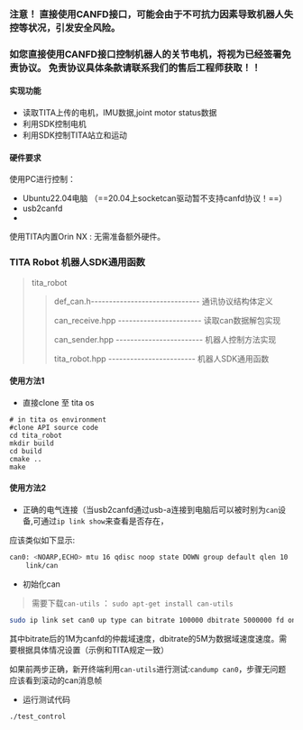 ### 注意！ 直接使用CANFD接口，可能会由于不可抗力因素导致机器人失控等状况，引发安全风险。 

### 如您直接使用CANFD接口控制机器人的关节电机，将视为已经签署免责协议。 免责协议具体条款请联系我们的售后工程师获取！！

#### 实现功能
- 读取TITA上传的电机，IMU数据,joint motor status数据
- 利用SDK控制电机
- 利用SDK控制TITA站立和运动


#### 硬件要求
使用PC进行控制：
- Ubuntu22.04电脑 （==20.04上socketcan驱动暂不支持canfd协议！==）
- usb2canfd
- 
使用TITA内置Orin NX :
无需准备额外硬件。

### TITA Robot 机器人SDK通用函数

> tita_robot
>>
>> def_can.h------------------------------ 通讯协议结构体定义
>>
>> can_receive.hpp ----------------------- 读取can数据解包实现
>>
>> can_sender.hpp ------------------------ 机器人控制方法实现
>>
>> tita_robot.hpp ------------------------ 机器人SDK通用函数

#### 使用方法1
- 直接clone 至 tita os 

```
# in tita os environment
#clone API source code
cd tita_robot
mkdir build
cd build
cmake ..
make

```


#### 使用方法2

- 正确的电气连接（当usb2canfd通过usb-a连接到电脑后可以被时别为`can`设备,可通过`ip link show`来查看是否存在，

应该类似如下显示:

```bash
can0: <NOARP,ECHO> mtu 16 qdisc noop state DOWN group default qlen 10
    link/can
```

- 初始化can

> 需要下载`can-utils` ： `sudo apt-get install can-utils`

```bash
sudo ip link set can0 up type can bitrate 100000 dbitrate 5000000 fd on
```

其中bitrate后的1M为canfd的仲裁域速度，dbitrate的5M为数据域速度速度。需要根据具体情况设置（示例和TITA规定一致）

如果前两步正确，新开终端利用`can-utils`进行测试:`candump can0`，步骤无问题应该看到滚动的can消息帧

- 运行测试代码

```bash
./test_control 
```
